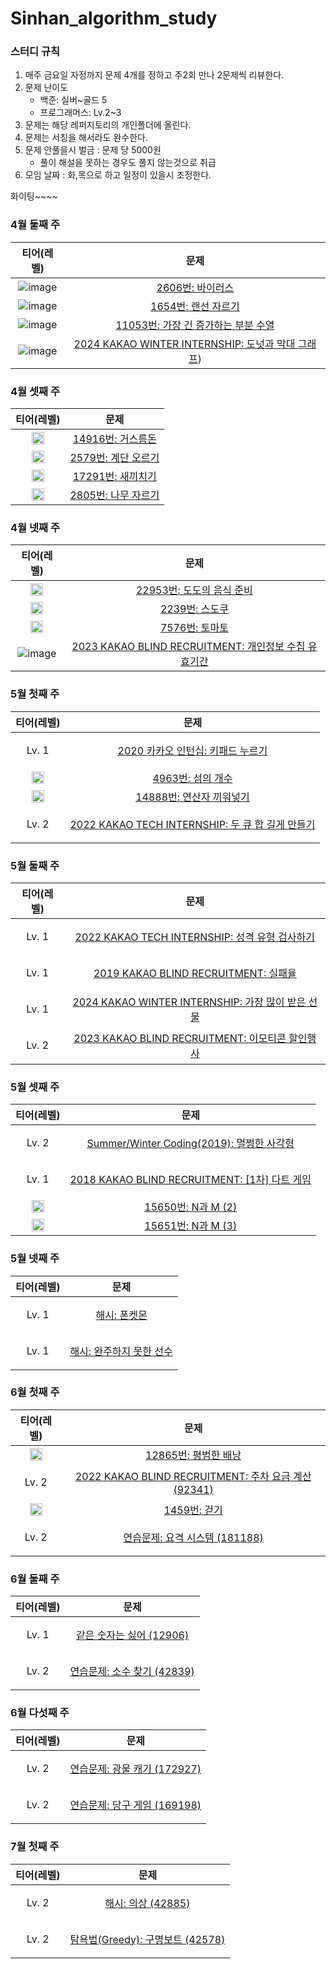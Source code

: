 # Sinhan_algorithm_study

### 스터디 규칙

1. 매주 금요일 자정까지 문제 4개를 정하고 주2회 만나 2문제씩 리뷰한다.
2. 문제 난이도
   - 백준: 실버~골드 5
   - 프로그래머스: Lv.2~3
3. 문제는 해당 레퍼지토리의 개인폴더에 올린다.
4. 문제는 서칭을 해서라도 완수한다.
5. 문제 안풀을시 벌금 : 문제 당 5000원
   - 풀이 해설을 못하는 경우도 풀지 않는것으로 취급
6. 모임 날짜 : 화,목으로 하고 일정이 있을시 조정한다.

화이팅~~~~

### 4월 둘째 주

|                                                     티어(레벨)                                                     |                                                         문제                                                          |
| :----------------------------------------------------------------------------------------------------------------: | :-------------------------------------------------------------------------------------------------------------------: |
| ![image](https://github.com/Elandland/Sinhan_algorithm_study/assets/81346079/683d0f73-9b7c-4dc4-af50-b7d30be75c8f) |                               [2606번: 바이러스](https://www.acmicpc.net/problem/2606)                                |
| ![image](https://github.com/Elandland/Sinhan_algorithm_study/assets/81346079/263ff8a2-08b6-4e24-b4cf-c26a7603808c) |                              [1654번: 랜선 자르기](https://www.acmicpc.net/problem/1654)                              |
| ![image](https://github.com/Elandland/Sinhan_algorithm_study/assets/81346079/683d0f73-9b7c-4dc4-af50-b7d30be75c8f) |                     [11053번: 가장 긴 증가하는 부분 수열](https://www.acmicpc.net/problem/11053)                      |
| ![image](https://github.com/Elandland/Sinhan_algorithm_study/assets/81346079/3eafae46-3870-44a5-a667-8115a6d473fd) | [2024 KAKAO WINTER INTERNSHIP: 도넛과 막대 그래프](https://school.programmers.co.kr/learn/courses/30/lessons/258711)) |

### 4월 셋째 주

|                                                     티어(레벨)                                                     |                                                         문제                                                           |
| :----------------------------------------------------------------------------------------------------------------: | :-------------------------------------------------------------------------------------------------------------------: |
| <img width=20px src="https://d2gd6pc034wcta.cloudfront.net/tier/6.svg" alt="badge">                                |                               [14916번: 거스름돈](https://www.acmicpc.net/problem/14916)                               |
| <img width=20px src="https://d2gd6pc034wcta.cloudfront.net/tier/8.svg" alt="badge"> |                              [2579번: 계단 오르기](https://www.acmicpc.net/problem/2579)                               |
| <img width=20px src="https://d2gd6pc034wcta.cloudfront.net/tier/9.svg" alt="badge"> |                              [17291번: 새끼치기](https://www.acmicpc.net/problem/17291)                                |
| <img width=20px src="https://d2gd6pc034wcta.cloudfront.net/tier/9.svg" alt="badge"> |                              [2805번: 나무 자르기](https://www.acmicpc.net/problem/2805)                              |

### 4월 넷째 주

|                                                     티어(레벨)                                                     |                                                       문제                                                       |
| :----------------------------------------------------------------------------------------------------------------: |:--------------------------------------------------------------------------------------------------------------:|
| <img width=20px src="https://d2gd6pc034wcta.cloudfront.net/tier/12.svg" alt="badge">                                |                           [22953번: 도도의 음식 준비](https://www.acmicpc.net/problem/22953)                           |
| <img width=20px src="https://d2gd6pc034wcta.cloudfront.net/tier/12.svg" alt="badge"> |                               [2239번: 스도쿠](https://www.acmicpc.net/problem/2239)                               |
| <img width=20px src="https://d2gd6pc034wcta.cloudfront.net/tier/11.svg" alt="badge"> |                               [7576번: 토마토](https://www.acmicpc.net/problem/7576)                               |
| ![image](https://github.com/Elandland/Sinhan_algorithm_study/assets/81346079/00764617-c986-462e-8308-9e95df6bf7c3) | [2023 KAKAO BLIND RECRUITMENT: 개인정보 수집 유효기간](https://school.programmers.co.kr/learn/courses/30/lessons/150370) |

### 5월 첫째 주

|                                        티어(레벨)                                     |                                                      문제                                                      |
| :-----------------------------------------------------------------------------------: |:------------------------------------------------------------------------------------------------------------:|
| <P>Lv. 1</P> |           [2020 카카오 인턴십: 키패드 누르기](https://school.programmers.co.kr/learn/courses/30/lessons/67256)           |
| <img width=20px src="https://d2gd6pc034wcta.cloudfront.net/tier/9.svg" alt="badge"> |                             [4963번: 섬의 개수](https://www.acmicpc.net/problem/4963)                             |
| <img width=20px src="https://d2gd6pc034wcta.cloudfront.net/tier/10.svg" alt="badge"> |                          [14888번: 연산자 끼워넣기](https://www.acmicpc.net/problem/14888)                           |
| <P>Lv. 2</P> | [2022 KAKAO TECH INTERNSHIP: 두 큐 합 길게 만들기](https://school.programmers.co.kr/learn/courses/30/lessons/118667) |

### 5월 둘째 주

|  티어(레벨)  |                                                       문제                                                             |
| :--------------------------------------------------------------: |:-----------------------------------------------------------------:|
| <P>Lv. 1</P> | [2022 KAKAO TECH INTERNSHIP: 성격 유형 검사하기](https://school.programmers.co.kr/learn/courses/30/lessons/118666)     |
| <P>Lv. 1</P> | [2019 KAKAO BLIND RECRUITMENT: 실패율](https://school.programmers.co.kr/learn/courses/30/lessons/42889)               |
| <P>Lv. 1</P> | [2024 KAKAO WINTER INTERNSHIP: 가장 많이 받은 선물](https://school.programmers.co.kr/learn/courses/30/lessons/258712)  |
| <P>Lv. 2</P> | [2023 KAKAO BLIND RECRUITMENT: 이모티콘 할인행사](https://school.programmers.co.kr/learn/courses/30/lessons/150368)    |

### 5월 셋째 주

|  티어(레벨)  |                                                     문제                                                               |
| :--------------------------------------------------------------: |:-----------------------------------------------------------------:|
| <P>Lv. 2</P> | [Summer/Winter Coding(2019): 멀쩡한 사각형](https://school.programmers.co.kr/learn/courses/30/lessons/62048)     |
| <P>Lv. 1</P> | [2018 KAKAO BLIND RECRUITMENT: [1차] 다트 게임](https://school.programmers.co.kr/learn/courses/30/lessons/17682)               |
| <img width=20px src="https://d2gd6pc034wcta.cloudfront.net/tier/8.svg" alt="badge"> | [15650번: N과 M (2)](https://www.acmicpc.net/problem/15650)  |
| <img width=20px src="https://d2gd6pc034wcta.cloudfront.net/tier/8.svg" alt="badge"> | [15651번: N과 M (3)](https://www.acmicpc.net/problem/15651)  |

### 5월 넷째 주

|  티어(레벨)  |                                                     문제                                                               |
| :--------------------------------------------------------------: |:-----------------------------------------------------------------:|
| <P>Lv. 1</P> | [해시: 폰켓몬](https://school.programmers.co.kr/learn/courses/30/lessons/1845)     |
| <P>Lv. 1</P> | [해시: 완주하지 못한 선수](https://school.programmers.co.kr/learn/courses/30/lessons/42576)               |

### 6월 첫째 주

|  티어(레벨)  |                                                     문제                                                               |
| :--------------------------------------------------------------: |:-----------------------------------------------------------------:|
| <img width=20px src="https://d2gd6pc034wcta.cloudfront.net/tier/11.svg" alt="badge"> | [12865번: 평범한 배낭](https://www.acmicpc.net/problem/12865)     |
| <P>Lv. 2</P> | [2022 KAKAO BLIND RECRUITMENT: 주차 요금 계산 (92341)](https://school.programmers.co.kr/learn/courses/30/lessons/92341)               |
| <img width=20px src="https://d2gd6pc034wcta.cloudfront.net/tier/7.svg" alt="badge"> | [1459번: 걷기](https://www.acmicpc.net/problem/1459)  |
| <P>Lv. 2</P> | [연습문제: 요격 시스템 (181188)](https://school.programmers.co.kr/learn/courses/30/lessons/181188)  |

### 6월 둘째 주

|  티어(레벨)  |                                                     문제                                                               |
| :--------------------------------------------------------------: |:-----------------------------------------------------------------:|
| <P>Lv. 1</P> | [같은 숫자는 싫어 (12906)](https://school.programmers.co.kr/learn/courses/30/lessons/12906)    |
| <P>Lv. 2</P> | [연습문제: 소수 찾기 (42839)](https://school.programmers.co.kr/learn/courses/30/lessons/42839)  |

### 6월 다섯째 주

|  티어(레벨)  |                                                     문제                                                               |
| :--------------------------------------------------------------: |:-----------------------------------------------------------------:|
| <P>Lv. 2</P> | [연습문제: 광물 캐기 (172927)](https://school.programmers.co.kr/learn/courses/30/lessons/172927)    |
| <P>Lv. 2</P> | [연습문제: 당구 게임 (169198)](https://school.programmers.co.kr/learn/courses/30/lessons/169198)  |

### 7월 첫째 주

|  티어(레벨)  |                                                     문제                                                               |
| :--------------------------------------------------------------: |:-----------------------------------------------------------------:|
| <P>Lv. 2</P> | [해시: 의상 (42885)](https://school.programmers.co.kr/learn/courses/30/lessons/42885)  |
| <P>Lv. 2</P> | [탐욕법(Greedy): 구명보트 (42578)](https://school.programmers.co.kr/learn/courses/30/lessons/42578)    |
